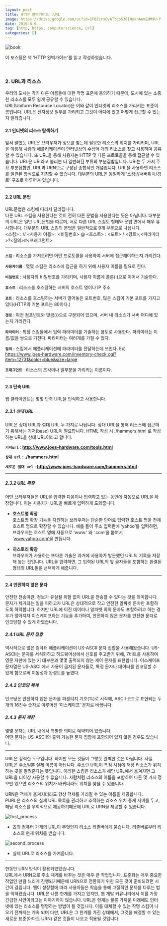 ```yaml
---
layout: post
title: HTTP 완벽가이드::URL
image: https://drive.google.com/uc?id=1FOZcrxOvATtgpS30IUyknAumEHM9U-Y-
date: 2019-8-9
tag: [http, https, computerscience, url]
categories: []
---
```

![book](https://drive.google.com/uc?id=1FOZcrxOvATtgpS30IUyknAumEHM9U-Y-)

이 포스팅은 책 'HTTP 완벽가이드'를 읽고 작성하였습니다.  
  
<br>

### 2. URL과 리소스

우리의 도시는 각기 다른 이름들에 대한 작명 표준에 동의하기 때문에, 도시에 있는 소중한 리소스를 모두 쉽게 공유할 수 있습니다.  
URL(Uniform Resource Locator)은 이와 같이 인터넷의 리소스를 가리키는 표준이름입니다. URL은 전자정보 일부를 가리키고 그것이 어디에 있고 어떻게 접근할 수 있는지 알려줍니다.

#### 2.1 인터넷의 리소스 탐색하기

앞서 말했듯 URL은 브라우저가 정보를 찾는데 필요한 리소스의 위치를 가리키며, URL을 이용해 사람과 애플리케이션이 인터넷상의 수십억 개의 리소스를 찾고 사용하며 공유할 수 있습니다.
또 URL을 통해 사용자는 HTTP 및 다른 프로토콜을 통해 접근할 수 있습니다. 
URL은 URI라고 불리는 더 일반화된 부류의 부분집합입니다. URI는 두 가지 주요 부분집합인, URL과 URN으로 구성된 종합적인 개념입니다. 
URL을 사용하면 리소스를 일관된 방식으로 지칭할 수 있습니다. 대부분의 URL은 동일하게 <span class="emphasis">‘스킴://서버위치/경로’</span> 구조로 이루어져 있습니다. 

***

#### 2.2 URL 문법

URL문법은 <span class="emphasis">스킴</span>에 따라서 달라집니다.  
다른 URL 스킴을 사용한다는 것이 전혀 다른 문법을 사용한다는 뜻은 아닙니다. 대부분의 URL은 일반 URL문법을 따르며, 서로 다른 URL 스킴도 형태와 문법 면에서 매우 유사합니다.
대부분의 URL 스킴의 문법은 일반적으로 9개 부분으로 나뉩니다.
<br>
<span class="emphasis"><스킴> : // <사용자 이름> : <비밀번호> @ <호스트> : <포트> / <경로>;<파라미터>?<질의>#<프래그먼트></span>
<br>

***

**`스킴`** : 리소스를 가져오려면 어떤 프로토콜을 사용하여 서버에 접근해야하는지 가리킨다.  

**`사용자이름`** : 몇몇 스킴은 리소스에 접근을 하기 위해 사용자 이름을 필요로 한다.  

**`비밀번호`** : 사용자의 비밀번호를 가리키며, 사용자 이름에 콜론(:)으로 이어서 기술한다.  

**`호스트`** : 리소스를 호스팅하는 서버의 호스트 명이나 IP 주소  

**`포트`** : 리소스를 호스팅하는 서버가 열어놓은 포트번호, 많은 스킴이 기본 포트를 가지고 있다(HTTP의 기본 포트는 80이다.)  

**`경로`** : 이전 컴포넌트와 빗금(/)으로 구분되어 있으며, 서버 내 리소스가 서버 어디에 있는지 가리킨다.  

**`파라미터`** : 특정 스킴들에서 입력 파라미터를 기술하는 용도로 사용한다. 파라미터는 이름/값을 쌍으로 가진다. 파라미터는 여러개를 가질 수 있다.  

**`질의`** : 스킴에서 애플리케이션에 파라미터를 전달하는데 쓰인다. Ex) https://www.joes-hardware.com/inventory-check.cgi?item=12731&color=blue&size=large  

**`프래그먼트`** : 리소스의 조각이나 일부분을 가리키는 이름이다.  

***

#### 2.3 단축 URL

웹 클라이언트는 몇몇 단축 URL을 인식하고 사용합니다. 

##### 2.3.1 상대 URL

URL은 상대 URL과 절대 URL 두 가지로 나뉩니다. 상대 URL을 통해 리소스에 접근하기 위해서는 <span class="emphasis">기저(base) URL</span>이 필요합니다. 
HTML 작성 시 <span class="emphasis">./hammers.html</span> 로 작성하는 URL을 상대 URL이라고 합니다. 

**`기저url`** : **http://www.joes-hardware.com/tools.html**

**`상대 url`** : **./hammers.html**
											
**`새로운 절대 url`** : **http://www.joes-hardware.com/hammers.html**

***

##### 2.3.2 URL 확장

어떤 브라우저들은 URL을 입력한 다음이나 입력하고 있는 동안에 자동으로 URL을 확장합니다. 이는 사용자가 URL을 빠르게 입력하게 도와줍니다.

* **호스트명 확장**  
호스트명 확장 기능을 지원하는 브라우저는 단순한 단어로 입력한 호스트 명을 전체 호스트 명으로 확장할 수 있습니다. 
예를 들어 주소 입력란에 ‘yahoo’를 입력하면, 브라우저는 호스트 명에 자동으로 ‘www.’ 와 ‘.com’을 붙여서 ‘www.yahoo.com’을 만듭니다.

* **히스토리 확장**  
브라우저가 사용하는 또다른 기술은 과거에 사용자가 방문했던 URL의 기록을 저장해 놓는 것입니다. URL을 입력하면, 그 입력된 URL의 앞 글자들을 포함하는 완결된 형태의 URL들을 선택하게 해줍니다.

***

#### 2.4 안전하지 않은 문자

안전한 전송이란, 정보가 유실될 위험 없이 URL을 전송할 수 있다는 것을 의미합니다. 문자가 제거되는 일을 피하고자 URL은 상대적으로 작고 안전한 알파벳 문자만 포함하도록 허락합니다.
하지만 URL에 이진 데이터나 알파벳 외의 문자도 포함하려고 하는 경우가 많아지자 이스케이프라는 기능을 추가하여, 안전하지 않은 문자를 안전한 문자로 <span class="emphasis">인코딩</span>할 수 있게 하였습니다. 

##### 2.4.1 URL 문자 집합

역사적으로 많은 컴퓨터 애플리케이션이 US-ASCII 문자 집합을 사용해왔습니다. US-ASCII는 문자를 서식화하고 하드웨어상에서 신호를 주고받기 위해, 7비트를 사용하여 영문 자판에 있는 키 대부분과 몇몇 출력되지 않는 제어 문자를 표현합니다.
<span class="emphasis">이스케이프 문자열</span>은 US-ASCII에서 사용이 금지된 문자들로, 특정 문자나 데이터를 인코딩할 수 있게 함으로써 이동성과 완성도를 높였다.

##### 2.4.2 인코딩 체계

인코딩은 안전하지 않은 문자를 퍼센티지 기호(%)로 시작해, ASCII 코드로 표현되는 두 개의 16진수 숫자로 이루어진 <span class="emphasis">‘이스케이프’</span> 문자로 바꿉니다.

##### 2.4.3 문자 제한

몇몇 문자는 URL 내에서 특별한 의미로 예약되어 있습니다.  
어떤 문자는 US-ASCII의 출력 가능한 문자 집합에 포함되어 있지 않은 경우도 있습니다. 

***

URL은 강력한 도구입니다. 하지만 모든 것들이 그렇듯 완벽한 것은 아닙니다. 사실 URL은 주소일뿐 실제 이름이 아닙니다. 주소란 URL이 특점 시점에 해당 리소스가 위치하는 곳을 알려준다는 뜻입니다.
이러한 스킴은 리소스가 해당 URL에서 옮겨지면 그 URL을 더이상 사용할 수 없습니다.
사람처럼 리소스의 이름을 포함하여 다른 몇 가지 정보만 있으면 리소스의 위치가 바뀌더라도 위치를 찾을 수 있습니다.
  
<span class="emphasis">URN</span>은 객체가 옮겨지더라도 항상 객체를 가리킬 수 있는 이름을 제공합니다.  
<span class="emphasis">PURL</span>은 리소스의 실제 URL 목록을 관리하고 추적하는 리소스 위치 중개 서버를 두고, 해당 리소스를 우회적으로 제공하기때문에 URL로 URN을 제공할 수 있습니다.

![first_process](https://drive.google.com/uc?id=1trYGbVTSaoZNvNjftlzmYA57bgJyZKyv)
* 죠의 컴퓨터 가게의 URL이 무엇인지 리소스 리졸버에게 묻습니다. 리졸버로부터 리소스의 현재 위치를 받습니다.

![second_process](https://drive.google.com/uc?id=1-6bvCro3toUN2fOP6cpCG3iO6j4V2TEO)
* 실제 URL로 리소스를 가져옵니다.

***

한동안 URN 방식이 활용되었었습니다.  
URL에서 URN으로 주소 체계를 바꾸는 것은 매우 큰 작업입니다. 표준화는 매우 중요한 작업인 만큼 느리게 진행되기때문에 URN으로 전환하기 위한 모든 것이 준비되려면 시간이 걸립니다.
웹이 성장함에 따라 사용자들은 학습을 통해 고질적인 문제를 다루는 법을 익혀왔습니다. URL은 나름 한계를 가지고 있지만, 웹 개발 커뮤니티에서 이를 가장 긴급한 사안이라고는 이야기하지 않습니다.
URL은 현재는 물론 가까운 미래에도 인터넷에 있는 리소스를 명명하는 방법이 될 것입니다. 이를 대체할 수 있는 작명 스킴이 나오기 전까지는 계속 되며 다만, URL은 그 한계를 가진 상태에서, 그것을 해결할 수 있는 새로운 표준(아마도 URN) 같은 것들이 나오고 적용될 것입니다.
